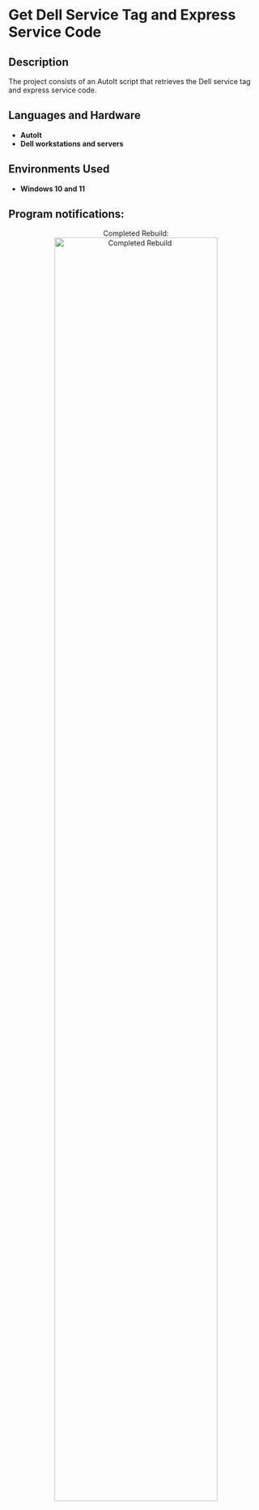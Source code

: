 <h1>Get Dell Service Tag and Express Service Code</h1>


<h2>Description</h2>
The project consists of an AutoIt script that retrieves the Dell service tag and express service code.<br/>

<h2>Languages and Hardware</h2>

- <b>AutoIt</b>
- <b>Dell workstations and servers</b>

<h2>Environments Used </h2>

- <b>Windows 10 and 11</b>

<h2>Program notifications:</h2>

<p align="center">
Completed Rebuild: <br/>
<img src="https://i.imgur.com/xsfMD1q.png" height="80%" width="80%" alt="Completed Rebuild"/>
<br />
<br />
</p>

<!--
 ```diff
- text in red
+ text in green
! text in orange
# text in gray
@@ text in purple (and bold)@@
```
--!>
